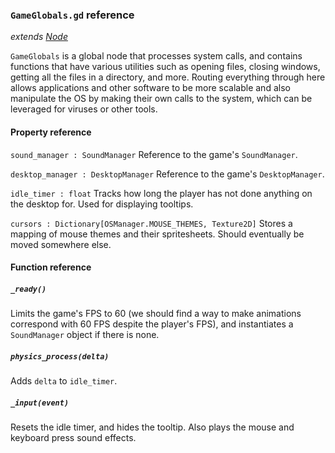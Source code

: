 ### `GameGlobals.gd` reference
*extends [Node](https://docs.godotengine.org/en/stable/classes/class_node.html)*

`GameGlobals` is a global node that processes system calls, and contains functions that have various utilities such as opening files, closing windows, getting all the files in a directory, and more. Routing everything through here allows applications and other software to be more scalable and also manipulate the OS by making their own calls to the system, which can be leveraged for viruses or other tools.

#### Property reference
`sound_manager : SoundManager`
Reference to the game's `SoundManager`.

`desktop_manager : DesktopManager`
Reference to the game's `DesktopManager`.

`idle_timer : float`
Tracks how long the player has not done anything on the desktop for. Used for displaying tooltips.

`cursors : Dictionary[OSManager.MOUSE_THEMES, Texture2D]`
Stores a mapping of mouse themes and their spritesheets. Should eventually be moved somewhere else.

#### Function reference
##### `_ready()`
Limits the game's FPS to 60 (we should find a way to make animations correspond with 60 FPS despite the player's FPS), and instantiates a `SoundManager` object if there is none.

##### `physics_process(delta)`
Adds `delta` to `idle_timer`.

##### `_input(event)`
Resets the idle timer, and hides the tooltip. Also plays the mouse and keyboard press sound effects.
